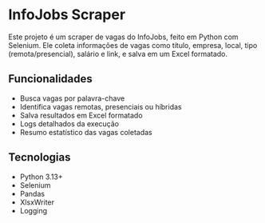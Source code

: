 
# InfoJobs Scraper

Este projeto é um scraper de vagas do InfoJobs, feito em Python com Selenium. Ele coleta informações de vagas como título, empresa, local, tipo (remota/presencial), salário e link, e salva em um Excel formatado.

## Funcionalidades
- Busca vagas por palavra-chave
- Identifica vagas remotas, presenciais ou híbridas
- Salva resultados em Excel formatado
- Logs detalhados da execução
- Resumo estatístico das vagas coletadas

## Tecnologias
- Python 3.13+
- Selenium
- Pandas
- XlsxWriter
- Logging
